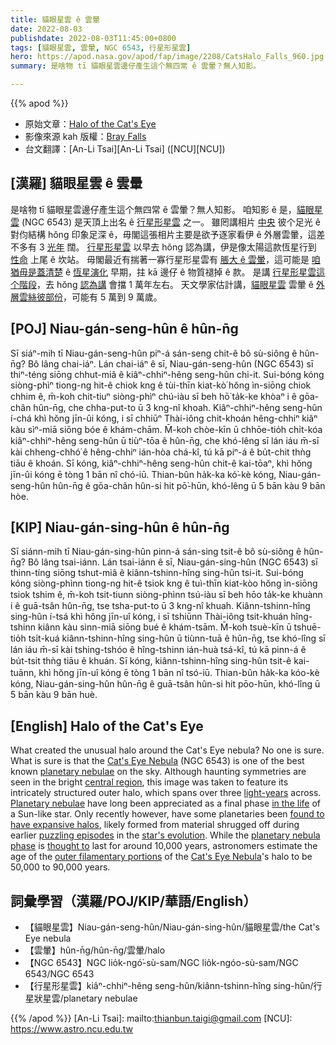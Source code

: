 ```yaml
---
title: 貓眼星雲 ê 雲暈
date: 2022-08-03
publishdate: 2022-08-03T11:45:00+0800
tags: [貓眼星雲, 雲暈, NGC 6543, 行星形星雲]
hero: https://apod.nasa.gov/apod/fap/image/2208/CatsHalo_Falls_960.jpg
summary: 是啥物 tī 貓眼星雲邊仔產生這个無四常 ê 雲暈？無人知影。

---
```


{{% apod %}}

- 原始文章：[Halo of the Cat's Eye](https://apod.nasa.gov/apod/ap220803.html)
- 影像來源 kah 版權：[Bray Falls](https://www.instagram.com/astrofalls/)
- 台文翻譯：[An-Li Tsai][An-Li Tsai] ([NCU][NCU])

## [漢羅] 貓眼星雲 ê 雲暈
是啥物 tī 貓眼星雲邊仔產生這个無四常 ê 雲暈？無人知影。
咱知影 ê 是，[貓眼星雲][Cat's Eye Nebula] (NGC 6543) 是天頂上出名 ê [行星形星雲][planetary nebulae] 之一。
雖罔講相片 [中央][central region t] 彼个足光 ê 對伨結構 hŏng 印象足深 ê，毋閣這張相片主要是欲予逐家看伊 ê 外層雲暈，這差不多有 3 [光年][light-years] 闊。
[行星形星雲][Planetary nebulae] 以早去 hŏng 認為講，伊是像太陽這款恆星行到 [性命][in the life] 上尾 ê 坎站。
毋閣最近有揣著一寡行星形星雲有 [脹大 ê 雲暈][found to have expansive halos]，這可能是 [咱猶毋是蓋清楚][puzzling episodes] ê [恆星演化][star's evolution] 早期，拄 kā 邊仔 ê 物質褪掉 ê 款。
是講 [行星形星雲這个階段][planetary nebula phase]，去 hŏng [認為講][thought to] 會擋 1 萬年左右。
天文學家估計講，[貓眼星雲][Cat's Eye Nebula] 雲暈 ê [外層雲絲彼部份][outer filamentary portions]，可能有 5 萬到 9 萬歲。

## [POJ] Niau-gán-seng-hûn ê hûn-n̄g
Sī siáⁿ-mih tī Niau-gán-seng-hûn piⁿ-á sán-seng chit-ê bô sù-siông ê hûn-n̄g? Bô lâng chai-iáⁿ.
Lán chai-iáⁿ ê sī, Niau-gán-seng-hûn (NGC 6543) sī thiⁿ-téng siōng chhut-miâ ê kiâⁿ-chhiⁿ-hêng seng-hûn chi-it.
Sui-bóng kóng siòng-phìⁿ tiong-ng hit-ê chiok kng ê tùi-thīn kiat-kò͘ hŏng ìn-siōng chiok chhim ê, m̄-koh chit-tiuⁿ siòng-phìⁿ chú-iàu sī beh hō͘ ta̍k-ke khòaⁿ i ê gōa-chân hûn-n̄g, che chha-put-to ū 3 kng-nî khoah.
Kiâⁿ-chhiⁿ-hêng seng-hûn í-chá khì hŏng jīn-ûi kóng, i sī chhiūⁿ Thài-iông chit-khoán hêng-chhiⁿ kiâⁿ kàu sìⁿ-miā siōng bóe ê khám-chām.
M̄-koh chòe-kīn ū chhōe-tio̍h chi̍t-kóa kiâⁿ-chhiⁿ-hêng seng-hûn ū tiùⁿ-tōa ê hûn-n̄g, che khó-lêng sī lán iáu m̄-sī kài chheng-chhó͘ ê hêng-chhiⁿ ián-hòa chá-kî, tú kā piⁿ-á ê bu̍t-chit thǹg tiāu ê khoán.
Sī kóng, kiâⁿ-chhiⁿ-hêng seng-hûn chit-ê kai-tōaⁿ, khì hŏng jīn-ûi kóng ē tòng 1 bān nî chó-iū.
Thian-bûn ha̍k-ka kó͘-kè kóng, Niau-gán-seng-hûn hûn-n̄g ê gōa-chân hûn-si hit pō͘-hūn, khó-lêng ū 5 bān kàu 9 bān hòe.

## [KIP] Niau-gán-sing-hûn ê hûn-n̄g
Sī siánn-mih tī Niau-gán-sing-hûn pinn-á sán-sing tsit-ê bô sù-siông ê hûn-n̄g? Bô lâng tsai-iánn.
Lán tsai-iánn ê sī, Niau-gán-sing-hûn (NGC 6543) sī thinn-tíng siōng tshut-miâ ê kiânn-tshinn-hîng sing-hûn tsi-it.
Sui-bóng kóng siòng-phìnn tiong-ng hit-ê tsiok kng ê tuì-thīn kiat-kòo hŏng ìn-siōng tsiok tshim ê, m̄-koh tsit-tiunn siòng-phìnn tsú-iàu sī beh hōo ta̍k-ke khuànn i ê guā-tsân hûn-n̄g, tse tsha-put-to ū 3 kng-nî khuah.
Kiânn-tshinn-hîng sing-hûn í-tsá khì hŏng jīn-uî kóng, i sī tshiūnn Thài-iông tsit-khuán hîng-tshinn kiânn kàu sìnn-miā siōng bué ê khám-tsām.
M̄-koh tsuè-kīn ū tshuē-tio̍h tsi̍t-kuá kiânn-tshinn-hîng sing-hûn ū tiùnn-tuā ê hûn-n̄g, tse khó-lîng sī lán iáu m̄-sī kài tshing-tshóo ê hîng-tshinn ián-huà tsá-kî, tú kā pinn-á ê bu̍t-tsit thǹg tiāu ê khuán.
Sī kóng, kiânn-tshinn-hîng sing-hûn tsit-ê kai-tuānn, khì hŏng jīn-uî kóng ē tòng 1 bān nî tsó-iū.
Thian-bûn ha̍k-ka kóo-kè kóng, Niau-gán-sing-hûn hûn-n̄g ê guā-tsân hûn-si hit pōo-hūn, khó-lîng ū 5 bān kàu 9 bān huè.

## [English] Halo of the Cat's Eye
What created the unusual halo around the Cat's Eye nebula?
No one is sure.
What is sure is that the [Cat's Eye Nebula][Cat's Eye Nebula e] (NGC 6543) is one of the best known [planetary nebulae][planetary nebulae] on the sky.
Although haunting symmetries are seen in the bright [central region][central region e], this image was taken to feature its intricately structured outer halo, which spans over three [light-years][light-years] across.
[Planetary nebulae][Planetary nebulae] have long been appreciated as a final phase [in the life][in the life] of a Sun-like star.
Only recently however, have some planetaries been [found to have expansive halos][found to have expansive halos], likely formed from material shrugged off during earlier [puzzling episodes][puzzling episodes] in the [star's evolution][star's evolution].
While the [planetary nebula phase][planetary nebula phase] is [thought to][thought to] last for around 10,000 years, astronomers estimate the age of the [outer filamentary portions][outer filamentary portions] of the [Cat's Eye Nebula][Cat's Eye Nebula]'s halo to be 50,000 to 90,000 years.

## 詞彙學習（漢羅/POJ/KIP/華語/English）
- 【貓眼星雲】Niau-gán-seng-hûn/Niau-gán-sing-hûn/貓眼星雲/the Cat's Eye nebula
- 【雲暈】hûn-n̄g/hûn-n̄g/雲暈/halo
- 【NGC 6543】NGC lio̍k-ngó͘-sù-sam/NGC lio̍k-ngóo-sù-sam/NGC 6543/NGC 6543
- 【行星形星雲】kiâⁿ-chhiⁿ-hêng seng-hûn/kiânn-tshinn-hîng sing-hûn/行星狀星雲/planetary nebulae


{{% /apod %}}
[An-Li Tsai]: mailto:thianbun.taigi@gmail.com
[NCU]: https://www.astro.ncu.edu.tw

[copyright]: https://apod.nasa.gov/apod/fap/lib/about_apod.html#srapply

[Cat's Eye Nebula e]:https://apod.nasa.gov/apod/ap220710.html
[Cat's Eye Nebula t]:https://apod.tw/daily/20220710/
[planetary nebulae]:https://en.wikipedia.org/wiki/Planetary_nebula
[central region e]:https://apod.nasa.gov/apod/ap211107.html
[central region t]:https://apod.tw/daily/20211107/
[light-years]:https://chandra.harvard.edu/photo/cosmic_distance.html
[Planetary nebulae]:https://youtu.be/Mj06h8BeeOA
[in the life]:http://imagine.gsfc.nasa.gov/docs/teachers/lifecycles/stars.html
[found to have expansive halos]:https://apod.nasa.gov/apod/ap140522.html
[puzzling episodes]:https://www.aanda.org/articles/aa/full_html/2018/12/aa33981-18/aa33981-18.html
[star's evolution]:https://science.nasa.gov/astrophysics/focus-areas/how-do-stars-form-and-evolve
[planetary nebula phase]:https://astronomy.swin.edu.au/cosmos/p/Planetary+Nebulae
[thought to]:https://cdn.pixabay.com/photo/2019/09/04/08/24/cat-4451003_1280.jpg
[outer filamentary portions]:https://youtu.be/tw0VJ1K93PM
[Cat's Eye Nebula]:https://en.wikipedia.org/wiki/Cat%27s_Eye_Nebula
